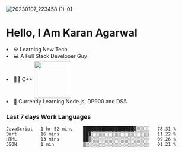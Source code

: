 ![20230107_223458 (1)-01](https://user-images.githubusercontent.com/85556603/212357966-4002f7aa-471b-4b3c-923d-f2b0d543cad5.jpeg)


<h1>Hello, I Am Karan Agarwal</h1>
<li>⚙ Learning New Tech</li>
<li>💻 A Full Stack Developer Guy</li>
<li>👨‍💻 C++ <img align="center" width="100" src="https://img.shields.io/badge/-LeetCode-FFA116?style=for-the-badge&logo=LeetCode&logoColor=black" href="hello.com"/></li> 
<li>🙌 Currently Learning Node.js, DP900 and DSA</li>  

<h3>Last 7 days Work Languages </h3> 
 
<!--START_SECTION:waka-->

```text
JavaScript   1 hr 52 mins    ███████████████████▓░░░░░   78.31 %
Dart         16 mins         ██▓░░░░░░░░░░░░░░░░░░░░░░   11.22 %
HTML         13 mins         ██▒░░░░░░░░░░░░░░░░░░░░░░   09.26 %
JSON         1 min           ▒░░░░░░░░░░░░░░░░░░░░░░░░   01.21 %
```

<!--END_SECTION:waka-->
